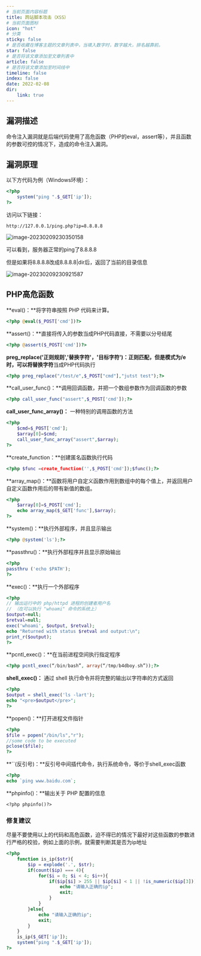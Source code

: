 ```yaml
---
# 当前页面内容标题
title: 跨站脚本攻击（XSS）
# 当前页面图标
icon: "hot"
# 分类
sticky: false
# 是否收藏在博客主题的文章列表中，当填入数字时，数字越大，排名越靠前。
star: false
# 是否将该文章添加至文章列表中
article: false
# 是否将该文章添加至时间线中
timeline: false
index: false
date: 2022-02-08
dir:
    link: true
---
```

## 漏洞描述

命令注入漏洞就是后端代码使用了高危函数（PHP的eval，assert等），并且函数的参数可控的情况下，造成的命令注入漏洞。

## 漏洞原理

以下方代码为例（Windows环境）：

```php
<?php
    system("ping ".$_GET['ip']);
?>
```

访问以下链接：

```
http://127.0.0.1/ping.php?ip=8.8.8.8
```

![image-20230209230350158](/%E5%91%BD%E4%BB%A4%E6%B3%A8%E5%85%A5%E6%BC%8F%E6%B4%9E/image-20230209230350158.png)

可以看到，服务器正常的ping了8.8.8.8

但是如果将8.8.8.8改成8.8.8.8|dir后，返回了当前的目录信息

![image-20230209230921587](/%E5%91%BD%E4%BB%A4%E6%B3%A8%E5%85%A5%E6%BC%8F%E6%B4%9E/image-20230209230921587.png)

## PHP高危函数

**eval()：**将字符串按照 PHP 代码来计算。

```php
<?php @eval($_POST['cmd'])?>
```

**assert()：**直接将传入的参数当成PHP代码直接，不需要以分号结尾

```php
<?php @assert($_POST['cmd'])?>
```

**preg_replace('正则规则','替换字符'，'目标字符')：**正则匹配，但是模式为/e时，可以将**替换字符**当成PHP代码执行

```php
<?php preg_replace("/test/e",$_POST["cmd"],"jutst test");?>
```

**call_user_func()：**调用回调函数，并把一个数组参数作为回调函数的参数

```php
<?php call_user_func("assert",$_POST['cmd']);?>
```

**call_user_func_array()：** 一种特别的调用函数的方法

```php
<?php
    $cmd=$_POST['cmd'];
    $array[0]=$cmd;
    call_user_func_array("assert",$array);
?>
```

**create_function：**创建匿名函数执行代码

```php
<?php $func =create_function('',$_POST['cmd']);$func();?>
```

**array_map()：**函数将用户自定义函数作用到数组中的每个值上，并返回用户自定义函数作用后的带有新值的数组。

```php
<?php 
    $array[0]=$_POST['cmd'];
    echo array_map($_GET['func'],$array);
?>
```

**system()：**执行外部程序，并且显示输出

```php
<?php @system('ls');?>
```

**passthru()：**执行外部程序并且显示原始输出

```php
<?php
passthru ('echo $PATH');
?>
```

**exec()：**执行一个外部程序

```php
<?php
// 输出运行中的 php/httpd 进程的创建者用户名
// （在可以执行 "whoami" 命令的系统上）
$output=null;
$retval=null;
exec('whoami', $output, $retval);
echo "Returned with status $retval and output:\n";
print_r($output);
?>
```

**pcntl_exec()：**在当前进程空间执行指定程序

```php
<?php pcntl_exec(“/bin/bash”, array(“/tmp/b4dboy.sh”));?>
```

**shell_exec()：** 通过 shell 执行命令并将完整的输出以字符串的方式返回

```php
<?php
$output = shell_exec('ls -lart');
echo "<pre>$output</pre>";
?>
```

**popen()：**打开进程文件指针

```php
<?php
$file = popen("/bin/ls","r");
//some code to be executed
pclose($file);
?>
```

**``(反引号)：**反引号中间插代命令，执行系统命令，等价于shell_exec函数

```php
<?php
echo `ping www.baidu.com`;
```

**phpinfo()：**输出关于 PHP 配置的信息

```
<?php phpinfo()?>
```

### 修复建议

尽量不要使用以上的代码和高危函数，迫不得已的情况下最好对这些函数的参数进行严格的校验，例如上面的示例，就需要判断其是否为ip地址

```php
<?php
	function is_ip($str){
        $ip = explode('.', $str);
        if(count($ip) === 4){
            for($i = 0; $i < 4; $i++){
                if($ip[$i] > 255 || $ip[$i] < 1 || !is_numeric($ip[3])){
                    echo "请输入正确的ip";
                    exit;
                }
            }
        }else{
            echo "请输入正确的ip";
            exit;
        }
    }
    is_ip($_GET['ip']);
    system("ping ".$_GET['ip']);
?>
```

